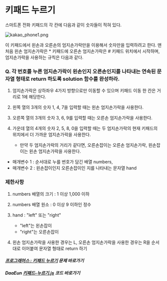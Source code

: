 
# 키패드 누르기

스마트폰 전화 키패드의 각 칸에 다음과 같이 숫자들이 적혀 있다.

![kakao_phone1.png](https://grepp-programmers.s3.ap-northeast-2.amazonaws.com/files/production/4b69a271-5f4a-4bf4-9ebf-6ebed5a02d8d/kakao_phone1.png)

이 키패드에서 왼손과 오른손의 엄지손가락만을 이용해서 숫자만을 입력하려고 한다.
맨 처음 왼손 엄지손가락은 * 키패드에 오른손 엄지손가락은 # 키패드 위치에서 시작하며, 엄지손가락을 사용하는 규칙은 다음과 같다.

### Q. 각 번호를 누른 엄지손가락이 왼손인지 오른손인지를 나타내는 연속된 문자열 형태로 return 하도록 solution 함수를 완성하라.

1. 엄지손가락은 상하좌우 4가지 방향으로만 이동할 수 있으며 키패드 이동 한 칸은 거리로 1에 해당한다.
  
2. 왼쪽 열의 3개의 숫자 1, 4, 7을 입력할 때는 왼손 엄지손가락을 사용한다.
  
3. 오른쪽 열의 3개의 숫자 3, 6, 9를 입력할 때는 오른손 엄지손가락을 사용한다.

4. 가운데 열의 4개의 숫자 2, 5, 8, 0을 입력할 때는 두 엄지손가락의 현재 키패드의 위치에서 더 가까운 엄지손가락을 사용한다.
   - 만약 두 엄지손가락의 거리가 같다면, 오른손잡이는 오른손 엄지손가락, 왼손잡이는 왼손 엄지손가락을 사용한다.
 
- 매개변수 1 : 순서대로 누를 번호가 담긴 배열 numbers, 
- 매개변수 2 : 왼손잡이인지 오른손잡이인 지를 나타내는 문자열 hand

### 제한사항
1. numbers 배열의 크기 : 1 이상 1,000 이하

2. numbers 배열 원소 : 0 이상 9 이하인 정수

3. hand : "left" 또는 "right"
    - "left"는 왼손잡이
    - "right"는 오른손잡이
 
4. 왼손 엄지손가락을 사용한 경우는 L, 오른손 엄지손가락을 사용한 경우는 R을 순서대로 이어붙여 문자열 형태로 return 하기


#### _[프로그래머스 : 키패드 누르기](https://programmers.co.kr/learn/courses/30/lessons/67256) 문제 바로가기_

#### _DaaEun [키패드-누르기.js](https://github.com/DaaEun/Practicing-Co-Te/blob/main/Level%201/%ED%82%A4%ED%8C%A8%EB%93%9C-%EB%88%84%EB%A5%B4%EA%B8%B0.js) 코드 바로가기_
